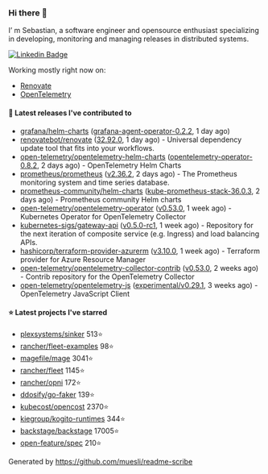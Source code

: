 ### Hi there 👋

I’ m Sebastian, a software engineer and opensource enthusiast specializing in developing, monitoring and managing releases in distributed systems.

[![Linkedin Badge](https://img.shields.io/badge/-LinkedIn-blue?style=flat&logo=Linkedin&logoColor=white&link=https://www.linkedin.com/in/sebastian-poxhofer/)](https://www.linkedin.com/in/sebastian-poxhofer/)

Working mostly right now on:
- [Renovate](https://github.com/renovatebot/renovate)
- [OpenTelemetry](https://github.com/open-telemetry)



#### 🚀 Latest releases I've contributed to

- [grafana/helm-charts](https://github.com/grafana/helm-charts) ([grafana-agent-operator-0.2.2](https://github.com/grafana/helm-charts/releases/tag/grafana-agent-operator-0.2.2), 1 day ago)
- [renovatebot/renovate](https://github.com/renovatebot/renovate) ([32.92.0](https://github.com/renovatebot/renovate/releases/tag/32.92.0), 1 day ago) - Universal dependency update tool that fits into your workflows.
- [open-telemetry/opentelemetry-helm-charts](https://github.com/open-telemetry/opentelemetry-helm-charts) ([opentelemetry-operator-0.8.2](https://github.com/open-telemetry/opentelemetry-helm-charts/releases/tag/opentelemetry-operator-0.8.2), 2 days ago) - OpenTelemetry Helm Charts
- [prometheus/prometheus](https://github.com/prometheus/prometheus) ([v2.36.2](https://github.com/prometheus/prometheus/releases/tag/v2.36.2), 2 days ago) - The Prometheus monitoring system and time series database.
- [prometheus-community/helm-charts](https://github.com/prometheus-community/helm-charts) ([kube-prometheus-stack-36.0.3](https://github.com/prometheus-community/helm-charts/releases/tag/kube-prometheus-stack-36.0.3), 2 days ago) - Prometheus community Helm charts
- [open-telemetry/opentelemetry-operator](https://github.com/open-telemetry/opentelemetry-operator) ([v0.53.0](https://github.com/open-telemetry/opentelemetry-operator/releases/tag/v0.53.0), 1 week ago) - Kubernetes Operator for OpenTelemetry Collector
- [kubernetes-sigs/gateway-api](https://github.com/kubernetes-sigs/gateway-api) ([v0.5.0-rc1](https://github.com/kubernetes-sigs/gateway-api/releases/tag/v0.5.0-rc1), 1 week ago) - Repository for the next iteration of composite service (e.g. Ingress) and load balancing APIs.
- [hashicorp/terraform-provider-azurerm](https://github.com/hashicorp/terraform-provider-azurerm) ([v3.10.0](https://github.com/hashicorp/terraform-provider-azurerm/releases/tag/v3.10.0), 1 week ago) - Terraform provider for Azure Resource Manager
- [open-telemetry/opentelemetry-collector-contrib](https://github.com/open-telemetry/opentelemetry-collector-contrib) ([v0.53.0](https://github.com/open-telemetry/opentelemetry-collector-contrib/releases/tag/v0.53.0), 2 weeks ago) - Contrib repository for the OpenTelemetry Collector
- [open-telemetry/opentelemetry-js](https://github.com/open-telemetry/opentelemetry-js) ([experimental/v0.29.1](https://github.com/open-telemetry/opentelemetry-js/releases/tag/experimental%2Fv0.29.1), 3 weeks ago) - OpenTelemetry JavaScript Client

#### ⭐ Latest projects I've starred

- [plexsystems/sinker](https://github.com/plexsystems/sinker) 513⭐
- [rancher/fleet-examples](https://github.com/rancher/fleet-examples) 98⭐
- [magefile/mage](https://github.com/magefile/mage) 3041⭐
- [rancher/fleet](https://github.com/rancher/fleet) 1145⭐
- [rancher/opni](https://github.com/rancher/opni) 172⭐
- [ddosify/go-faker](https://github.com/ddosify/go-faker) 139⭐
- [kubecost/opencost](https://github.com/kubecost/opencost) 2370⭐
- [kiegroup/kogito-runtimes](https://github.com/kiegroup/kogito-runtimes) 344⭐
- [backstage/backstage](https://github.com/backstage/backstage) 17005⭐
- [open-feature/spec](https://github.com/open-feature/spec) 210⭐



Generated by https://github.com/muesli/readme-scribe
